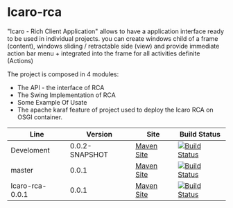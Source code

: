 Icaro-rca
=========
"Icaro - Rich Client Application" allows to have a application interface ready to be used in individual projects. you can create windows child of a frame (content), windows sliding / retractable side (view) and provide immediate action bar menu + integrated into the frame for all activities definite (Actions)

The project is composed in 4 modules:
   * The API - the interface of RCA
   * The Swing Implementation of RCA
   * Some Example Of Usate
   * The apache karaf feature of project used to deploy the Icaro RCA on  OSGI container.


|Line    |Version|Site|Build Status|
|--------|-------|----|--------|
|Develoment  |0.0.2-SNAPSHOT  |[Maven Site](http://odyno.github.io/icaro-rca/0.0.2-SNAPSHOT)|[![Build Status](https://travis-ci.org/Odyno/icaro-rca.png?branch=Development)](https://travis-ci.org/Odyno/icaro-rca)|
|master  |0.0.1  |[Maven Site](http://odyno.github.io/icaro-rca/0.0.1)|[![Build Status](https://travis-ci.org/Odyno/icaro-rca.png?branch=master)](https://travis-ci.org/Odyno/icaro-rca)|
|Icaro-rca-0.0.1  |0.0.1  |[Maven Site](http://odyno.github.io/icaro-rca/0.0.1)|[![Build Status](https://travis-ci.org/Odyno/icaro-rca.png?branch=Icaro-rca-0.0.1)](https://travis-ci.org/Odyno/icaro-rca)|

